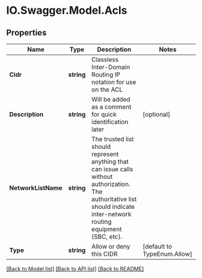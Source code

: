 # IO.Swagger.Model.Acls
## Properties

Name | Type | Description | Notes
------------ | ------------- | ------------- | -------------
**Cidr** | **string** | Classless Inter-Domain Routing IP notation for use on the ACL | 
**Description** | **string** | Will be added as a comment for quick identification later | [optional] 
**NetworkListName** | **string** | The trusted list should represent anything that can issue calls without authorization.  The authoritative list should indicate inter-network routing equipment (SBC, etc). | 
**Type** | **string** | Allow or deny this CIDR | [default to TypeEnum.Allow]

[[Back to Model list]](../README.md#documentation-for-models) [[Back to API list]](../README.md#documentation-for-api-endpoints) [[Back to README]](../README.md)

